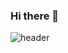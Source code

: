 ### Hi there 👋
![header](https://capsule-render.vercel.app/api?type=wave&color=auto&height=300&section=header&text=yjh0602%Git&fontSize=90)

<!--
**yjh0602/yjh0602** is a ✨ _special_ ✨ repository because its `README.md` (this file) appears on your GitHub profile.




<a href="https://velog.io/@yjh0602" target="_blank"><img src="https://img.shields.io/badge/뱃지레이블-배경색?style=plastic&logo=로고&logoColor=20C997"/></a>
